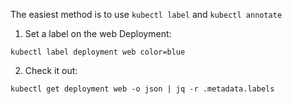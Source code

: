 
The easiest method is to use `kubectl label` and `kubectl annotate`

1. Set a label on the web Deployment:

```execute
kubectl label deployment web color=blue
```

2. Check it out:

```execute
kubectl get deployment web -o json | jq -r .metadata.labels
```
